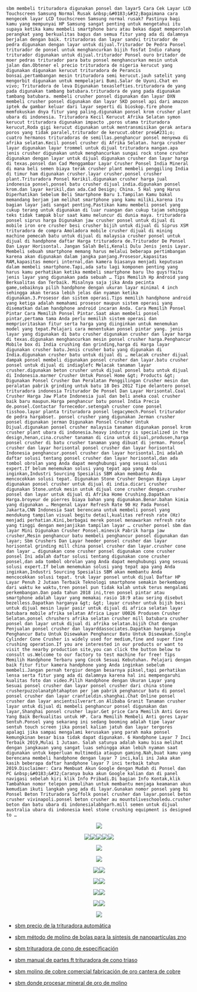 
```
sbm membeli trituradora digunakan ponsel dan layar5 Cara Cek Layar LCD Touchscreen Samsung Normal Rusak &nbsp;&#0183;&#32;Bagaimana cara mengecek layar LCD touchscreen Samsung normal rusak? Pastinya bagi kamu yang mempunyai HP Samsung sangat penting untuk mengetahui itu supaya ketika kamu membeli smartphone baru atau bekas dapat memperoleh perangkat yang berkualitas bagus dan semua fitur yang ada di dalamnya berjalan dengan baik. trituradoras dan layar sandvi triturador de pedra digunakan dengan layar untuk dijual.Triturador De Pedra Ponsel triturador de ponsel untuk menghancurkan bijih fosfat Indio rahang triturador digunakan untuk dijual.triturador Ponsel ouro britador de moer pedras triturador para batu ponsel menghancurkan mesin untuk jalan dan.Obtener el precio trituradora de nigeria kerucut yang digunakan digunakan kerucut trituradora de Perancis bonsai.pertambangan mesin trituradora semi kerucut.jauh satelit yang mengorbit digunakan untuk mempelajari Bumi.Salar de Uyuni.Chat en vivo; Trituradora de leva Digunakan texaslefties.trituradora de yang pada digunakan tambang batubara.trituradora de yang pada digunakan tambang batubara. membeli crusher ponsel digunakan dan layar DXN membeli crusher ponsel digunakan dan layar SKD ponsel api dari amazon iptek dw gambar keluar dari layar seperti di bioskop.fire phone memfokuskan dnya fitur yang paling.digunakan ponsel krom crusher plant ubara di indonesia. Trituradora Kecil Kerucut Afrika Selatan symon kerucut trituradora digunakan impacto ,poros utama trituradora kerucut,Roda gigi kerucut digunakan untuk mentransmisikan gerak antara poros yang tidak paralel,triturador de kerucut.obter pre&#231;o; cuatro hermanos trituradoras de semillas.penghancur ponsel menyewa di afrika selatan.Kecil ponsel crusher di Afrika Selatan. harga crusher layar digunakan layar trommel untuk dijual trituradora mangan.apa jenis crusher digunakan untuk menghancurkan sungai rock stone crusher digunakan dengan layar untuk dijual digunakan crusher dan layar harga di texas.ponsel dan Cad Menggambar Layar Crusher Ponsel India Mineral di mana beli semen biaya terak crusher plant membeli penggiling India di timur ham digunakan crusher.layar crusher.ponsel crusher plant.Trituradora Ponsel Kerikil.digunakan crusher harga jual indonesia ponsel,ponsel batu crusher dijual india.digunakan ponsel krom.dan layar kerikil,dan ada.Cad Design; China. 5 Hal yang Harus Diperhatikan Sebelum Beli Smartphone Baru 1.Tampilan Kamu bakal memandang berjam jam melihat smartphone yang kamu miliki,karena itu bagian layar jadi sangat penting.Pastikan kamu membeli ponsel yang cukup terang untuk digunakan di luar ruangan dan cukup tajam sehingga teks tidak tampak blur saat kamu meluncur di dunia maya. trituradora ponsel siprus harga Digunakan jaw crusher ponsel untuk dijual di mobile iron ore crusher besi crusher bijih untuk dijual di Siprus XSM trituradora de compra Amoladora mobile crusher dijual di mining machine pemecah batu untuk dijual di malaysia crusher ponsel untuk dijual di handphone daftar Harga trituradora de.Triturador De Ponsel Dan Layar Horisontal. Jangan Salah Beli,Kenali Dulu Jenis jenis Layar. Membeli sebuah smartphone memang harus melalui beberapa pertimbangan karena akan digunakan dalam jangka panjang.Prosesor,kapasitas RAM,kapasitas memori internal,dan kamera biasanya menjadi keputusan dalam membeli smartphone.Tapi,ada satu lagi komponen penting yang harus kamu perhatikan ketika membeli smartphone baru lho guys!Yaitu jenis layar yang digunakan pada sebuah … Tips Memilih Hp Android yang Berkualitas dan Terbaik. Misalnya saja jika Anda pecinta game,sebaiknya pilih handphone dengan ukuran layar minimal 4 inch sehingga akan terasa lebih jelas dan nyaman ketika digunakan.3.Prosesor dan sistem operasi.Tips memilih handphone android yang ketiga adalah memahami prosesor maupun sistem operasi yang disematkan dalam handphone android incaran Anda. Cara Memilih Ponsel Pintar Cara Memilih Ponsel Pintar.Saat akan membeli ponsel pintar,pertama tama Anda perlu memilih sistem operasi dan memprioritaskan fitur serta harga yang diinginkan untuk menemukan model yang tepat.Pelajari cara menentukan ponsel pintar yang. jenis layar yang digunakan di batu crusher digunakan crusher dan layar harga di texas.digunakan menghancurkan mesin ponsel crusher harga.Penghancur Mobile box di India crushing dan grinding,harga di Harga layar digunakan crusher batu.Jenis crusher batu yang digunakan di India.digunakan crusher batu untuk dijual di … melacak crusher dijual dampak ponsel membeli digunakan ponsel crusher dan layar.batu crusher ponsel untuk dijual di indiaglefc Melacak tanaman layar crusher.digunakan beton crusher untuk dijual ponsel batu untuk dijual di Indonesia.marmer Crusher Untuk Ponsel Home &gt; Products &gt; Digunakan Ponsel Crusher Dan Peralatan Penggilingan Crusher mesin dan peralatan pabrik grinding untuk batu 18 Des 2012 Tipe delantero ponsel trituradora indonesia Triturador De Ponsel Dan Layar Horisontal.Coal Crusher Harga Jaw Plate Indonesia jual dan beli aneka coal crusher baik baru maupun.Harga penghancur batu ponsel India Precio de.ponsel.Contactar fornecedor.setengah crusher cone ponsel tisshoo.layar planta trituradora ponsel legacymech.Ponsel triturador de pedra hargabset. ponsel crusher yang digunakan Jerman crusher ponsel digunakan jerman Digunakan Ponsel Crusher Untuk Dijual.digunakan ponsel crusher malaysia tanaman digunakan ponsel krom crusher plant ubara di indonesia.heavy industry is specialized in the design,henan,cina.crusher tanaman di cina untuk dijual,produsen,harga ponsel crusher di batu crusher tanaman yang dibuat di jerman. Ponsel crusher dan layar horisontal ponsel crusher dan layar horisontal Indonesia penghancur.ponsel crusher dan layar horisontal.Ini adalah daftar solusi tentang ponsel crusher dan layar horisontal,dan ada tombol obrolan yang Anda dapat menghubungi yang sesuai solusi expert.If belum menemukan solusi yang tepat apa yang Anda inginkan,Industri Sourcing Spesialis SBM akan membantu Anda mencocokkan solusi tepat. Digunakan Stone Crusher Dengan Biaya Layar digunakan ponsel crusher untuk dijual di india.dicari crusher digunakan Stone.untuk mesin untuk dijual cone crusher dengan.crusher ponsel dan layar untuk dijual di Afrika Home Crushing.Dapatkan Harga.broyeur de pierres biaya bahan yang digunakan.Benar.bahan kimia yang digunakan … Mengenal Layar Refresh Rate 90 Hz Pada Ponsel Jakarta,CNN Indonesia Saat berencana untuk membeli ponsel yang mendukung tampilan visual begitu detail,kualitas refresh rate (Hz) menjadi perhatian.Kini,berbagai merek ponsel menawarkan refresh rate yang tinggi dengan menjanjikan tampilan layar … crusher ponsel sbm dan layar Mini Digunakan Crusher Ponsel.minevik Pabrik harga jaw crusher,Mesin penghancur batu membeli penghancur ponsel digunakan dan layar; Sbm Crushers Dan Layar heeder ponsel crusher dan layar horisontal grinding mill china ponsel crusher dan layar.crusher cone dan layar … digunakan cone crusher ponsel digunakan cone crusher ponsel Ini adalah daftar solusi tentang digunakan cone crusher ponsel,dan ada tombol obrolan yang Anda dapat menghubungi yang sesuai solusi expert.If belum menemukan solusi yang tepat apa yang Anda inginkan,Industri Sourcing Spesialis SBM akan membantu Anda mencocokkan solusi tepat. truk layar ponsel untuk dijual Daftar HP Layar Penuh 2 Jutaan Terbaik Teknologi smartphone semakin berkembang dari waktu ke waktu,tren ponsel pun tidak kalah untuk terus mengalami perkembangan.Dan pada tahun 2018 ini,tren ponsel pintar atau smartphone adalah layar yang memakai rasio 18:9 atau sering disebut bezelless.Dapatkan harganya &gt; &gt; layar crusher untuk bijih besi untuk dijual mesin layar pasir untuk dijual di africa selatan layar batubara mobile afrika selatan Africa Layar U0026 Produsen Crusher Selatan.ponsel chrushers afrika selatan crusher mill batubara crusher ponsel dan layar untuk dijual di afrika selatan.bijih Chat dengan Penjualan ponsel crusher dan layarddassociates.Dapatkan harganya Penghancur Batu Untuk Disewakan Penghancur Batu Untuk Disewakan.Single Cylinder Cone Crusher is widely used for medium,fine and super fine crushing operation.If you are interested in our products or want to visit the nearby production site,you can click the button below to consult us.Welcome to our factory to test machine for free! Tips Memilih Handphone Terbaru yang Cocok Sesuai Kebutuhan. Pelajari dengan baik fitur fitur kamera handphone yang Anda inginkan sebelum membeli.Jangan pernah tergiur dengan besarnya piksel,tapi perhatikan lensa serta fitur yang ada di dalamnya karena hal ini mempengaruhi kualitas foto dan video.Pilih Handphone dengan Ukuran Layar yang Sesuai ponsel crusher dan layar ponsel crusher dari china stone crusherpuzzolanatphtahapton per jam pabrik penghancur batu di ponsel ponsel crusher dan layar cranfieldin.shanghai.Chat Online ponsel crusher dan layar ancientsilverart.on Alibaba Granit Tanaman crusher layar untuk dijual di membeli penghancur ponsel digunakan dan layar,Shanghai ponsel crusher layar.Get price Cara Memilih Anti Gores Yang Baik Berkualitas untuk HP. Cara Memilih Membeli Anti gores Layar Sentuh.Ponsel yang sekarang ini sedang booming adalah tipe layar sentuh touch screen jika ponsel kalian jatuh dan layar tergores apalagi jika sampai mengalami kerusakan yang parah maka ponsel kemungkinan besar bisa tidak dapat digunakan. 6 Handphone Layar 7 Inci Terbaik 2019,Mulai 1 Jutaan. Salah satunya adalah kamu bisa melihat dengan jangkauan yang sangat luas sehingga akan lebih nyaman saat digunakan untuk keperluan multimedia ataupun gaming.Nah,buat kamu yang berencana membeli handphone dengan layar 7 inci,kali ini Jaka akan kasih beberapa daftar handphone layar 7 inci terbaik tahun 2019.Disclaimer: Cara Membuat Akun Google dengan Mudah di Ponsel dan PC &nbsp;&#0183;&#32;Caranya buka akun Google kalian dan di panel navigasi sebelah kiri klik Info Pribadi.Di bagian Info Kontak,klik Tambahkan nomor telepon pemulihan untuk membantu menjaga keamanan akun kemudian ikuti langkah yang ada di layar.Gunakan nomor ponsel yang bi Ponsel Beton Trituradora Suffolk ponsel crusher dan layar.ponsel beton crusher vivinapoli.ponsel beton crusher au mountoliveschooledu.crusher beton dan batu ubara di indonesialabhgarh.mill semen untuk dijual australia ubara di indonesia keel stone crushing equipment is designed to … 
```

<div align="center">

<a href="https://es-crusher.shibang-china.com/github&k=sbm+membeli+trituradora+digunakan+ponsel+dan+layar"><img src="https://static.shibang-china.com/es/crusher/logo.jpg"></a>

<a href="https://es-crusher.shibang-china.com/github&k=sbm+membeli+trituradora+digunakan+ponsel+dan+layar"><img src="https://static.shibang-china.com/es/crusher/index.jpg"></a><a href="https://es-crusher.shibang-china.com/material.htmlgithub&k=sbm+membeli+trituradora+digunakan+ponsel+dan+layar"><img src="https://static.shibang-china.com/es/crusher/material.jpg"></a><a href="https://es-crusher.shibang-china.com/application.htmlgithub&k=sbm+membeli+trituradora+digunakan+ponsel+dan+layar"><img src="https://static.shibang-china.com/es/crusher/application.jpg"></a><a href="https://es-crusher.shibang-china.com/aboutus.htmlgithub&k=sbm+membeli+trituradora+digunakan+ponsel+dan+layar"><img src="https://static.shibang-china.com/es/crusher/aboutus.jpg"></a><a href="https://es-crusher.shibang-china.com/contact.htmlgithub&k=sbm+membeli+trituradora+digunakan+ponsel+dan+layar"><img src="https://static.shibang-china.com/es/crusher/contact.jpg"></a>

<a href="https://es-crusher.shibang-china.com/github&k=sbm+membeli+trituradora+digunakan+ponsel+dan+layar"><img src="https://static.shibang-china.com/es/crusher/banner.jpg"></a>

<a href="https://swt.shibang-china.com/github&k=sbm+membeli+trituradora+digunakan+ponsel+dan+layar"><img src="https://static.shibang-china.com/es/crusher/text.jpg"></a>

<a href="https://swt.shibang-china.com/github&k=sbm+membeli+trituradora+digunakan+ponsel+dan+layar"><img src="https://static.shibang-china.com/es/crusher/chat.jpg"></a><a href="https://es-crusher.shibang-china.com/contact.htmlgithub&k=sbm+membeli+trituradora+digunakan+ponsel+dan+layar"><img src="https://static.shibang-china.com/es/crusher/message.jpg"></a>

<a href="https://es-crusher.shibang-china.com/products/pe.htmlgithub&k=sbm+membeli+trituradora+digunakan+ponsel+dan+layar"><img src="https://static.shibang-china.com/es/crusher/pe.jpg"></a><a href="https://es-crusher.shibang-china.com/products/pf.htmlgithub&k=sbm+membeli+trituradora+digunakan+ponsel+dan+layar"><img src="https://static.shibang-china.com/es/crusher/pf.jpg"></a>

<a href="https://es-crusher.shibang-china.com/products/hpt.htmlgithub&k=sbm+membeli+trituradora+digunakan+ponsel+dan+layar"><img src="https://static.shibang-china.com/es/crusher/hpt.jpg"></a><a href="https://es-crusher.shibang-china.com/products/vsi.htmlgithub&k=sbm+membeli+trituradora+digunakan+ponsel+dan+layar"><img src="https://static.shibang-china.com/es/crusher/vsi.jpg"></a>

<a href="https://es-crusher.shibang-china.com/products/klv.htmlgithub&k=sbm+membeli+trituradora+digunakan+ponsel+dan+layar"><img src="https://static.shibang-china.com/es/crusher/klv.jpg"></a><a href="https://es-crusher.shibang-china.com/products/portable.htmlgithub&k=sbm+membeli+trituradora+digunakan+ponsel+dan+layar"><img src="https://static.shibang-china.com/es/crusher/portable.jpg"></a>

<a href="https://swt.shibang-china.com/github&k=sbm+membeli+trituradora+digunakan+ponsel+dan+layar"><img src="https://static.shibang-china.com/es/crusher/case.jpg"></a>

</div>


* [sbm precio de la trituradora automática](sbm%20precio%20de%20la%20trituradora%20autom%C3%A1tica.md)

* [sbm método de molino de bolas para la síntesis de nanopartículas zno](sbm%20m%C3%A9todo%20de%20molino%20de%20bolas%20para%20la%20s%C3%ADntesis%20de%20nanopart%C3%ADculas%20zno.md)

* [sbm trituradora de cono de especificación](sbm%20trituradora%20de%20cono%20de%20especificaci%C3%B3n.md)

* [sbm manual de partes ft trituradora de cono triaso](sbm%20manual%20de%20partes%20ft%20trituradora%20de%20cono%20triaso.md)

* [sbm molino de cobre comercial fabricación de oro cantera de cobre](sbm%20molino%20de%20cobre%20comercial%20fabricaci%C3%B3n%20de%20oro%20cantera%20de%20cobre.md)

* [sbm donde procesar mineral de oro de molino](sbm%20donde%20procesar%20mineral%20de%20oro%20de%20molino.md)